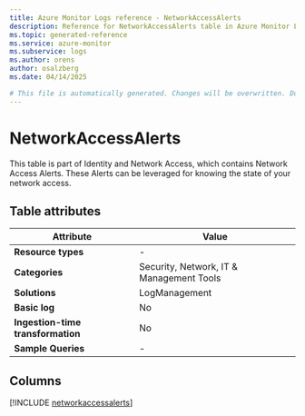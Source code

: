 ```yaml
---
title: Azure Monitor Logs reference - NetworkAccessAlerts
description: Reference for NetworkAccessAlerts table in Azure Monitor Logs.
ms.topic: generated-reference
ms.service: azure-monitor
ms.subservice: logs
ms.author: orens
author: osalzberg
ms.date: 04/14/2025

# This file is automatically generated. Changes will be overwritten. Do not change this file directly.
---
```


# NetworkAccessAlerts

This table is part of Identity and Network Access, which contains Network Access Alerts. These Alerts can be leveraged for knowing the state of your network access.


## Table attributes

|Attribute|Value|
|---|---|
|**Resource types**|-|
|**Categories**|Security, Network, IT & Management Tools|
|**Solutions**| LogManagement|
|**Basic log**|No|
|**Ingestion-time transformation**|No|
|**Sample Queries**|-|



## Columns
  
[!INCLUDE [networkaccessalerts](~/reusable-content/ce-skilling/azure/includes/azure-monitor/reference/tables/networkaccessalerts-include.md)]
